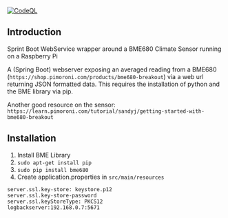 [![CodeQL](https://github.com/bigboxer23/climate-service/actions/workflows/codeql.yml/badge.svg)](https://github.com/bigboxer23/climate-service/actions/workflows/codeql.yml)

## Introduction

Sprint Boot WebService wrapper around a BME680 Climate Sensor running on a Raspberry Pi

A (Spring Boot) webserver exposing an averaged reading from a BME680 (`https://shop.pimoroni.com/products/bme680-breakout`)
via a web url returning JSON formatted data.  This requires the installation of
python and the BME library via pip.

Another good resource on the sensor: `https://learn.pimoroni.com/tutorial/sandyj/getting-started-with-bme680-breakout`

## Installation

1) Install BME Library
2) `sudo apt-get install pip`
3) `sudo pip install bme680`
4) Create application.properties in `src/main/resources`

```server.port: 443
server.ssl.key-store: keystore.p12
server.ssl.key-store-password
server.ssl.keyStoreType: PKCS12
logbackserver:192.168.0.7:5671
```

